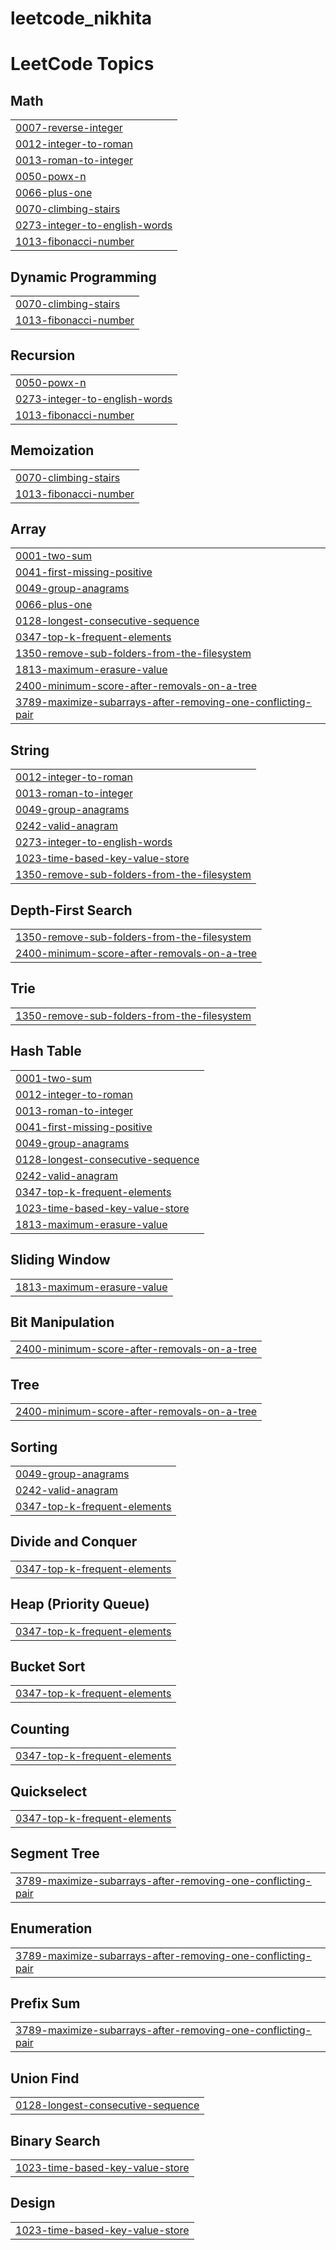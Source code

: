 # leetcode_nikhita
<!---LeetCode Topics Start-->
# LeetCode Topics
## Math
|  |
| ------- |
| [0007-reverse-integer](https://github.com/Nikithapullagoni/leetcode_nikhita/tree/master/0007-reverse-integer) |
| [0012-integer-to-roman](https://github.com/Nikithapullagoni/leetcode_nikhita/tree/master/0012-integer-to-roman) |
| [0013-roman-to-integer](https://github.com/Nikithapullagoni/leetcode_nikhita/tree/master/0013-roman-to-integer) |
| [0050-powx-n](https://github.com/Nikithapullagoni/leetcode_nikhita/tree/master/0050-powx-n) |
| [0066-plus-one](https://github.com/Nikithapullagoni/leetcode_nikhita/tree/master/0066-plus-one) |
| [0070-climbing-stairs](https://github.com/Nikithapullagoni/leetcode_nikhita/tree/master/0070-climbing-stairs) |
| [0273-integer-to-english-words](https://github.com/Nikithapullagoni/leetcode_nikhita/tree/master/0273-integer-to-english-words) |
| [1013-fibonacci-number](https://github.com/Nikithapullagoni/leetcode_nikhita/tree/master/1013-fibonacci-number) |
## Dynamic Programming
|  |
| ------- |
| [0070-climbing-stairs](https://github.com/Nikithapullagoni/leetcode_nikhita/tree/master/0070-climbing-stairs) |
| [1013-fibonacci-number](https://github.com/Nikithapullagoni/leetcode_nikhita/tree/master/1013-fibonacci-number) |
## Recursion
|  |
| ------- |
| [0050-powx-n](https://github.com/Nikithapullagoni/leetcode_nikhita/tree/master/0050-powx-n) |
| [0273-integer-to-english-words](https://github.com/Nikithapullagoni/leetcode_nikhita/tree/master/0273-integer-to-english-words) |
| [1013-fibonacci-number](https://github.com/Nikithapullagoni/leetcode_nikhita/tree/master/1013-fibonacci-number) |
## Memoization
|  |
| ------- |
| [0070-climbing-stairs](https://github.com/Nikithapullagoni/leetcode_nikhita/tree/master/0070-climbing-stairs) |
| [1013-fibonacci-number](https://github.com/Nikithapullagoni/leetcode_nikhita/tree/master/1013-fibonacci-number) |
## Array
|  |
| ------- |
| [0001-two-sum](https://github.com/Nikithapullagoni/leetcode_nikhita/tree/master/0001-two-sum) |
| [0041-first-missing-positive](https://github.com/Nikithapullagoni/leetcode_nikhita/tree/master/0041-first-missing-positive) |
| [0049-group-anagrams](https://github.com/Nikithapullagoni/leetcode_nikhita/tree/master/0049-group-anagrams) |
| [0066-plus-one](https://github.com/Nikithapullagoni/leetcode_nikhita/tree/master/0066-plus-one) |
| [0128-longest-consecutive-sequence](https://github.com/Nikithapullagoni/leetcode_nikhita/tree/master/0128-longest-consecutive-sequence) |
| [0347-top-k-frequent-elements](https://github.com/Nikithapullagoni/leetcode_nikhita/tree/master/0347-top-k-frequent-elements) |
| [1350-remove-sub-folders-from-the-filesystem](https://github.com/Nikithapullagoni/leetcode_nikhita/tree/master/1350-remove-sub-folders-from-the-filesystem) |
| [1813-maximum-erasure-value](https://github.com/Nikithapullagoni/leetcode_nikhita/tree/master/1813-maximum-erasure-value) |
| [2400-minimum-score-after-removals-on-a-tree](https://github.com/Nikithapullagoni/leetcode_nikhita/tree/master/2400-minimum-score-after-removals-on-a-tree) |
| [3789-maximize-subarrays-after-removing-one-conflicting-pair](https://github.com/Nikithapullagoni/leetcode_nikhita/tree/master/3789-maximize-subarrays-after-removing-one-conflicting-pair) |
## String
|  |
| ------- |
| [0012-integer-to-roman](https://github.com/Nikithapullagoni/leetcode_nikhita/tree/master/0012-integer-to-roman) |
| [0013-roman-to-integer](https://github.com/Nikithapullagoni/leetcode_nikhita/tree/master/0013-roman-to-integer) |
| [0049-group-anagrams](https://github.com/Nikithapullagoni/leetcode_nikhita/tree/master/0049-group-anagrams) |
| [0242-valid-anagram](https://github.com/Nikithapullagoni/leetcode_nikhita/tree/master/0242-valid-anagram) |
| [0273-integer-to-english-words](https://github.com/Nikithapullagoni/leetcode_nikhita/tree/master/0273-integer-to-english-words) |
| [1023-time-based-key-value-store](https://github.com/Nikithapullagoni/leetcode_nikhita/tree/master/1023-time-based-key-value-store) |
| [1350-remove-sub-folders-from-the-filesystem](https://github.com/Nikithapullagoni/leetcode_nikhita/tree/master/1350-remove-sub-folders-from-the-filesystem) |
## Depth-First Search
|  |
| ------- |
| [1350-remove-sub-folders-from-the-filesystem](https://github.com/Nikithapullagoni/leetcode_nikhita/tree/master/1350-remove-sub-folders-from-the-filesystem) |
| [2400-minimum-score-after-removals-on-a-tree](https://github.com/Nikithapullagoni/leetcode_nikhita/tree/master/2400-minimum-score-after-removals-on-a-tree) |
## Trie
|  |
| ------- |
| [1350-remove-sub-folders-from-the-filesystem](https://github.com/Nikithapullagoni/leetcode_nikhita/tree/master/1350-remove-sub-folders-from-the-filesystem) |
## Hash Table
|  |
| ------- |
| [0001-two-sum](https://github.com/Nikithapullagoni/leetcode_nikhita/tree/master/0001-two-sum) |
| [0012-integer-to-roman](https://github.com/Nikithapullagoni/leetcode_nikhita/tree/master/0012-integer-to-roman) |
| [0013-roman-to-integer](https://github.com/Nikithapullagoni/leetcode_nikhita/tree/master/0013-roman-to-integer) |
| [0041-first-missing-positive](https://github.com/Nikithapullagoni/leetcode_nikhita/tree/master/0041-first-missing-positive) |
| [0049-group-anagrams](https://github.com/Nikithapullagoni/leetcode_nikhita/tree/master/0049-group-anagrams) |
| [0128-longest-consecutive-sequence](https://github.com/Nikithapullagoni/leetcode_nikhita/tree/master/0128-longest-consecutive-sequence) |
| [0242-valid-anagram](https://github.com/Nikithapullagoni/leetcode_nikhita/tree/master/0242-valid-anagram) |
| [0347-top-k-frequent-elements](https://github.com/Nikithapullagoni/leetcode_nikhita/tree/master/0347-top-k-frequent-elements) |
| [1023-time-based-key-value-store](https://github.com/Nikithapullagoni/leetcode_nikhita/tree/master/1023-time-based-key-value-store) |
| [1813-maximum-erasure-value](https://github.com/Nikithapullagoni/leetcode_nikhita/tree/master/1813-maximum-erasure-value) |
## Sliding Window
|  |
| ------- |
| [1813-maximum-erasure-value](https://github.com/Nikithapullagoni/leetcode_nikhita/tree/master/1813-maximum-erasure-value) |
## Bit Manipulation
|  |
| ------- |
| [2400-minimum-score-after-removals-on-a-tree](https://github.com/Nikithapullagoni/leetcode_nikhita/tree/master/2400-minimum-score-after-removals-on-a-tree) |
## Tree
|  |
| ------- |
| [2400-minimum-score-after-removals-on-a-tree](https://github.com/Nikithapullagoni/leetcode_nikhita/tree/master/2400-minimum-score-after-removals-on-a-tree) |
## Sorting
|  |
| ------- |
| [0049-group-anagrams](https://github.com/Nikithapullagoni/leetcode_nikhita/tree/master/0049-group-anagrams) |
| [0242-valid-anagram](https://github.com/Nikithapullagoni/leetcode_nikhita/tree/master/0242-valid-anagram) |
| [0347-top-k-frequent-elements](https://github.com/Nikithapullagoni/leetcode_nikhita/tree/master/0347-top-k-frequent-elements) |
## Divide and Conquer
|  |
| ------- |
| [0347-top-k-frequent-elements](https://github.com/Nikithapullagoni/leetcode_nikhita/tree/master/0347-top-k-frequent-elements) |
## Heap (Priority Queue)
|  |
| ------- |
| [0347-top-k-frequent-elements](https://github.com/Nikithapullagoni/leetcode_nikhita/tree/master/0347-top-k-frequent-elements) |
## Bucket Sort
|  |
| ------- |
| [0347-top-k-frequent-elements](https://github.com/Nikithapullagoni/leetcode_nikhita/tree/master/0347-top-k-frequent-elements) |
## Counting
|  |
| ------- |
| [0347-top-k-frequent-elements](https://github.com/Nikithapullagoni/leetcode_nikhita/tree/master/0347-top-k-frequent-elements) |
## Quickselect
|  |
| ------- |
| [0347-top-k-frequent-elements](https://github.com/Nikithapullagoni/leetcode_nikhita/tree/master/0347-top-k-frequent-elements) |
## Segment Tree
|  |
| ------- |
| [3789-maximize-subarrays-after-removing-one-conflicting-pair](https://github.com/Nikithapullagoni/leetcode_nikhita/tree/master/3789-maximize-subarrays-after-removing-one-conflicting-pair) |
## Enumeration
|  |
| ------- |
| [3789-maximize-subarrays-after-removing-one-conflicting-pair](https://github.com/Nikithapullagoni/leetcode_nikhita/tree/master/3789-maximize-subarrays-after-removing-one-conflicting-pair) |
## Prefix Sum
|  |
| ------- |
| [3789-maximize-subarrays-after-removing-one-conflicting-pair](https://github.com/Nikithapullagoni/leetcode_nikhita/tree/master/3789-maximize-subarrays-after-removing-one-conflicting-pair) |
## Union Find
|  |
| ------- |
| [0128-longest-consecutive-sequence](https://github.com/Nikithapullagoni/leetcode_nikhita/tree/master/0128-longest-consecutive-sequence) |
## Binary Search
|  |
| ------- |
| [1023-time-based-key-value-store](https://github.com/Nikithapullagoni/leetcode_nikhita/tree/master/1023-time-based-key-value-store) |
## Design
|  |
| ------- |
| [1023-time-based-key-value-store](https://github.com/Nikithapullagoni/leetcode_nikhita/tree/master/1023-time-based-key-value-store) |
<!---LeetCode Topics End-->